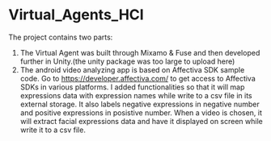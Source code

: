 # Virtual_Agents_HCI

The project contains two parts:
1. The Virtual Agent was built through Mixamo & Fuse and then developed further in Unity.(the unity package was too large to upload here)
2. The android video analyzing app is based on Affectiva SDK sample code.  Go to https://developer.affectiva.com/ to get access to Affectiva SDKs in various platforms.
I added functionalities so that it will map expressions data with expression names while write to a csv file in its external storage. It also labels negative expressions in negative number and positive expressions in posistive number. When a video is chosen, it will extract facial expressions data and have it displayed on screen while write it to a csv file.


